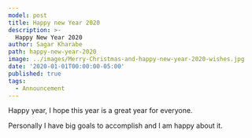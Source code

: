 ```yaml
---
model: post
title: Happy new Year 2020
description: >- 
  Happy New Year 2020 
author: Sagar Kharabe
path: happy-new-year-2020
image: ../images/Merry-Christmas-and-happy-new-year-2020-wishes.jpg
date: '2020-01-01T00:00:00-05:00'
published: true
tags:
  - Announcement
---
```



Happy year, I hope this year is a great year for everyone.

Personally I have big goals to accomplish and I am happy about it.

